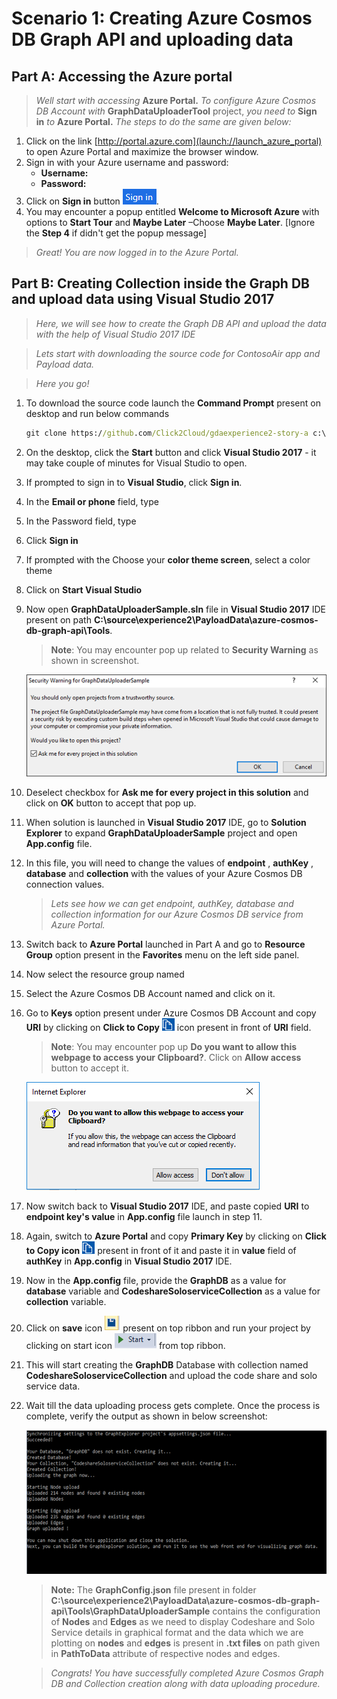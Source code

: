 <page title="Creating Azure Cosmos DB Graph API and uploading data"/>

# Scenario 1: Creating Azure Cosmos DB Graph API and uploading data                                                         

## Part A: Accessing the Azure portal

   > _Well start with accessing_ **Azure Portal.** _To configure Azure Cosmos DB Account with_ **GraphDataUploaderTool** project, _you need to_ **Sign in** _to_ **Azure Portal.** _The steps to do the same are given below:_


1. Click on the link [http://portal.azure.com](launch://launch_azure_portal) to open Azure Portal and maximize the browser window.
1. Sign in with your Azure username and password:
    - **Username: <inject key="AzureAdUserEmail" />**
    - **Password: <inject key="AzureAdUserPassword" />**
1. Click on **Sign in** button ![](img/SignInButton.png).
1. You may encounter a popup entitled **Welcome to Microsoft Azure** with options to **Start Tour** and **Maybe Later** –Choose **Maybe Later**. [Ignore the **Step 4** if didn't get the popup message]

  > _Great! You are now logged in to the Azure Portal._

## Part B: Creating Collection inside the Graph DB and upload data using Visual Studio 2017

  > _Here, we will see how to create the Graph DB API and upload the data with the help of Visual Studio 2017 IDE_
  
  > _Lets start with downloading the source code for ContosoAir app and Payload data._ 
 
  > _Here you go!_

1. To download the source code launch the **Command Prompt** present on desktop and run below commands
   ```cmd
   git clone https://github.com/Click2Cloud/gdaexperience2-story-a c:\source\experience2
   ```

1. On the desktop, click the **Start** button and click **Visual Studio 2017** - it may take couple of minutes for Visual Studio to open.
1. If prompted to sign in to **Visual Studio**, click **Sign in**.
1. In the **Email or phone** field, type **<inject key="AzureAdUserEmail"/>**
1. In the Password field, type **<inject key="AzureAdUserPassword"/>**
1. Click **Sign in**
1. If prompted with the Choose your **color theme screen**, select a color theme
1. Click on **Start Visual Studio**
1. Now open **GraphDataUploaderSample.sln** file in **Visual Studio 2017** IDE present on path **C:\source\experience2\PayloadData\azure-cosmos-db-graph-api\Tools**.
  
   > **Note**: You may encounter pop up related to **Security Warning** as shown in screenshot.

   ![](img/SecurityWarningPopUp.png)

1. Deselect checkbox for **Ask me for every project in this solution** and click on **OK** button to accept that pop up.
1. When solution is launched in **Visual Studio 2017** IDE, go to **Solution Explorer** to expand **GraphDataUploaderSample** project and open **App.config** file.
1. In this file, you will need to change the values of **endpoint** , **authKey** , **database** and **collection** with the values of your Azure Cosmos DB connection values.
  
   > _Lets see how we can get endpoint, authKey, database and collection information for our Azure Cosmos DB service from Azure Portal._
  
1. Switch back to **Azure Portal** launched in Part A and go to **Resource Group** option present in the **Favorites** menu on the left side panel.
1. Now select the resource group named **<inject story-id="story://Content-Private/content/dfd/SP-GDA/gdaexpericence2/story_a_graphapi_of_cosmosdb" key="myResourceGroupName"/>**
1. Select the Azure Cosmos DB Account named **<inject story-id="story://Content-Private/content/dfd/SP-GDA/gdaexpericence2/story_a_graphapi_of_cosmosdb" key="cosmosGraphDb"/>** and click on it.
1. Go to **Keys** option present under **<inject story-id="story://Content-Private/content/dfd/SP-GDA/gdaexpericence2/story_a_graphapi_of_cosmosdb" key="cosmosGraphDb"/>** Azure Cosmos DB Account and copy **URI** by clicking on **Click to Copy** ![](img/ClickToCopy.png) icon present in front of **URI** field.
   >**Note**: You may encounter pop up **Do you want to allow this webpage to access your Clipboard?**. Click on **Allow access** button to accept it.

   ![](img/CopyFieldPopup.png)

1. Now switch back to **Visual Studio 2017** IDE, and paste copied **URI** to **endpoint key's value** in **App.config** file launch in step 11.
1. Again, switch to **Azure Portal** and copy **Primary Key** by clicking on **Click to Copy icon** ![](img/ClickToCopy.png) present in front of it and paste it in **value** field of **authKey** in **App.config** in **Visual Studio 2017** IDE.
1. Now in the **App.config** file, provide the **GraphDB** as a value for **database** variable and **CodeshareSoloserviceCollection** as a value for **collection** variable.
1. Click on **save** icon ![](img/Save.png) present on top ribbon and run your project by clicking on start icon ![](img/Start.png) from top ribbon.
1. This will start creating the **GraphDB** Database with collection named **CodeshareSoloserviceCollection** and upload the code share and solo service data.
1. Wait till the data uploading process gets complete. Once the process is complete, verify the output as shown in below screenshot:

   ![](img/GraphDBCreation.png)

   > **Note:** The **GraphConfig.json** file present in folder **C:\source\experience2\PayloadData\azure-cosmos-db-graph-api\Tools\GraphDataUploaderSample** contains the configuration of **Nodes** and **Edges** as we need to display Codeshare and Solo Service details in graphical format and the data which we are plotting on **nodes** and **edges** is present in **.txt files** on path given in **PathToData** attribute of respective nodes and edges.
   
   > _Congrats! You have successfully completed Azure Cosmos Graph DB and Collection creation along with data uploading procedure._